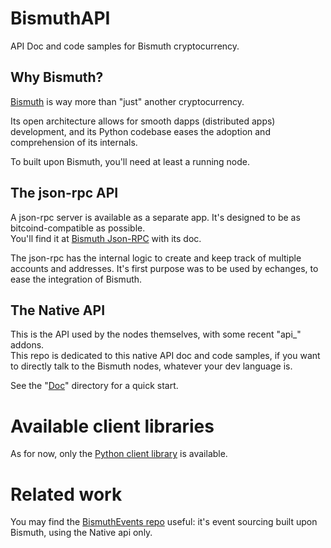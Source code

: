 # BismuthAPI
API Doc and code samples for Bismuth cryptocurrency.

## Why Bismuth?

[Bismuth](https://github.com/hclivess/Bismuth) is way more than "just" another cryptocurrency.

Its open architecture allows for smooth dapps (distributed apps) development, and its Python codebase eases the adoption and comprehension of its internals.

To built upon Bismuth, you'll need at least a running node.

## The json-rpc API

A json-rpc server is available as a separate app. It's designed to be as bitcoind-compatible as possible.  
You'll find it at [Bismuth Json-RPC](https://github.com/EggPool/BismuthRPC) with its doc.

The json-rpc has the internal logic to create and keep track of multiple accounts and addresses.
It's first purpose was to be used by echanges, to ease the integration of Bismuth.

## The Native API

This is the API used by the nodes themselves, with some recent "api_" addons.  
This repo is dedicated to this native API doc and code samples, if you want to directly talk to the Bismuth nodes, whatever your dev language is.

See the "[Doc](doc/)" directory for a quick start.

# Available client libraries

As for now, only the [Python client library](Python/) is available. 

# Related work

You may find the [BismuthEvents repo](https://github.com/EggPool/BismuthEvents) useful: it's event sourcing built upon Bismuth, using the Native api only.

